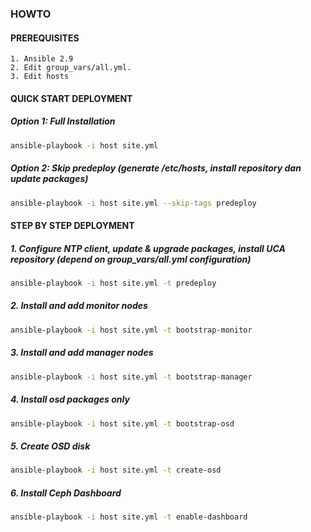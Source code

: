 ### HOWTO
#### PREREQUISITES
```
1. Ansible 2.9
2. Edit group_vars/all.yml.
3. Edit hosts
```

#### QUICK START DEPLOYMENT

##### Option 1: Full Installation
```bash
ansible-playbook -i host site.yml
```

##### Option 2: Skip predeploy (generate /etc/hosts, install repository dan update packages)
```bash
ansible-playbook -i host site.yml --skip-tags predeploy
```

#### STEP BY STEP DEPLOYMENT

##### 1. Configure NTP client, update & upgrade packages, install UCA repository (depend on group_vars/all.yml configuration)
```bash
ansible-playbook -i host site.yml -t predeploy
```

##### 2. Install and add monitor nodes
```bash
ansible-playbook -i host site.yml -t bootstrap-monitor
```

##### 3. Install and add manager nodes
```bash
ansible-playbook -i host site.yml -t bootstrap-manager
```

##### 4. Install osd packages only
```bash
ansible-playbook -i host site.yml -t bootstrap-osd
```

##### 5. Create OSD disk
```bash
ansible-playbook -i host site.yml -t create-osd
```

##### 6. Install Ceph Dashboard
```bash
ansible-playbook -i host site.yml -t enable-dashboard
```
